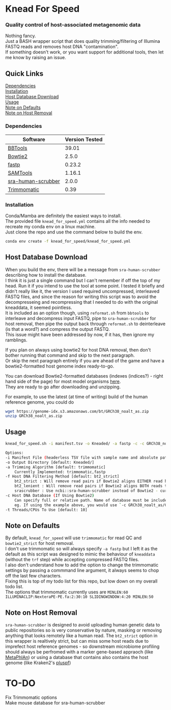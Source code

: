# Knead For Speed
### Quality control of host-associated metagenomic data
Nothing fancy.  
Just a BASH wrapper script that does quality trimming/filtering of Illumina FASTQ reads and removes host DNA "contamination".  
If something doesn't work, or you want support for additional tools, then let me know by raising an issue.  

## Quick Links
[Dependencies](https://github.com/cazzlewazzle89/knead_for_speed#dependencies)  
[Installation](https://github.com/cazzlewazzle89/knead_for_speed#installation)  
[Host Database Download](https://github.com/cazzlewazzle89/knead_for_speed#host-database-download)  
[Usage](https://github.com/cazzlewazzle89/knead_for_speed#usage)  
[Note on Defaults](https://github.com/cazzlewazzle89/knead_for_speed#note-on-defaults)  
[Note on Host Removal](https://github.com/cazzlewazzle89/knead_for_speed#note-on-host-removal)

### Dependencies
| Software  | Version Tested |
| --- | --- |
| [BBTools](https://jgi.doe.gov/data-and-tools/software-tools/bbtools/) | 39.01 |
| [Bowtie2](https://github.com/BenLangmead/bowtie2) | 2.5.0  |
| [fastp](https://github.com/OpenGene/fastp) | 0.23.2 |
| [SAMTools](https://www.r-project.org/) | 1.16.1  |
| [sra-human-scrubber](https://github.com/shenwei356/seqkit) | 2.0.0 |
| [Trimmomatic](https://github.com/usadellab/Trimmomatic) | 0.39  |  

### Installation  
Conda/Mamba are definitely the easiest ways to install.  
The provided file `knead_for_speed.yml` contains all the info needed to recreate my conda env on a linux machine.  
Just clone the repo and use the command below to build the env.  
```bash
conda env create -f knead_for_speed/knead_for_speed.yml
```  

## Host Database Download
When you build the env, there will be a message from `sra-human-scrubber` describing how to install the database.  
I think it is just a single command but I can't remember if off the top of my head. Run it if you intend to use the tool at some point. I tested it briefly and didn't really like it, the version I used required uncompressed, interleaved FASTQ files, and since the reason for writing this script was to avoid the decompresseing and recompressing that I needed to do with the original kneaddata, it seemed pointless.  
It is included as an option though, using `reformat.sh` from `bbtools` to interleave and decompress input FASTQ, pipe to `sra-human-scrubber` for host removal, then pipe the output back through `reformat.sh` to deinterleave (is that a word?) and compress the output FASTQ.  
This issue might have been addressed by now, if it has, then ignore my ramblings.    

If you plan on always using bowtie2 for host DNA removal, then don't bother running that command and skip to the next paragraph.  
Or skip the next paragraph entirely if you are ahead of the game and have a bowtie2-formatted host genome index ready-to-go.  

You can download Bowtie2-formatted databases (indexes (indices?) - right hand side of the page) for most model organisms [here](https://bowtie-bio.sourceforge.net/bowtie2/index.shtml).  
They are ready to go after downloading and unzipping.  

For example, to use the latest (at time of writing) build of the human reference genome, you could do   
```bash
wget https://genome-idx.s3.amazonaws.com/bt/GRCh38_noalt_as.zip
unzip GRCh38_noalt_as.zip
```    

## Usage
```bash
knead_for_speed.sh -i manifest.tsv -o Kneaded/ -a fastp -c -c GRCh38_noalt_as/GRCh38_noalt_as -t 10

Options: 
-i Manifest File (headerless TSV file with sample name and absolute paths to demultiplexed forward and reverse reads) [default: manifest.tsv]  
-o Output Directory [default: Kneaded/]  
-a Trimming Algorithm [default: trimmomatic]  
    Currently Implemented: trimmomatic,fastp  
-f Host DNA Filtering Method [default: bt2_strict]  
    bt2_strict : Will remove read pairs if Bowtie2 aligns EITHER read host genome  
    bt2_lenient : Will remove read pairs if Bowtie2 aligns BOTH reads to host genome  
    srascrubber : Use ncbi::sra-human-scrubber instead of Bowtie2 - currently only works with human samples  
-c Host DNA Database (If Using Bowtie2)  
    Can specify full or relative path. Name of database must be included  
    eg. If using the example above, you would use `-c GRCh38_noalt_as/GRCh38_noalt_as`
-t Threads/CPUs To Use [default: 10]  
```

## Note on Defaults 
By default, `knead_for_speed` will use `trimmomatic` for read QC and `bowtie2_strict` for host removal.  
I don't use trimmomatic so will always specify `-a fastp` but I left it as the default as this script was designed to mimic the behaviour of `kneaddata` (without the `trf` step) while accepting compressed FASTQ files.  
I also don't understand how to add the option to change the trimmomatic settings by passing a commmand line argument, it always seems to chop off the last few characters.  
Fixing this is top of my todo list for this repo, but low down on my overall todo list.  
The options that trimmomatic currently uses are `MINLEN:60 ILLUMINACLIP:NexteraPE-PE.fa:2:30:10 SLIDINGWINDOW:4:20 MINLEN:50`  

## Note on Host Removal
`sra-human-scrubber` is designed to avoid uploading human genetic data to public repositories so is very conservative by nature, masking or removing anything that looks remotely like a human read.  The `bt2_strict` option in this wrapper is realtively strict, but can miss some host reads due to imprefect host reference genomes - so downstream microbiome profiling should always be perfromed with a marker gene-based appraoch (like [MetaPhlAn](https://github.com/biobakery/MetaPhlAn)) or using a database that contains also contains the host genome (like Kraken2's [pluspf](https://benlangmead.github.io/aws-indexes/k2))

# TO-DO  
Fix Trimmomatic options  
Make mouse database for sra-human-scrubber
